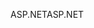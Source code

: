 <span data-ttu-id="c30d7-101">ASP.NET</span><span class="sxs-lookup"><span data-stu-id="c30d7-101">ASP.NET</span></span>